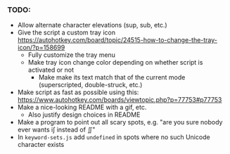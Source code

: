 ### TODO:
- Allow alternate character elevations (sup, sub, etc.)
- Give the script a custom tray icon https://autohotkey.com/board/topic/24515-how-to-change-the-tray-icon/?p=158699
  - Fully customize the tray menu
  - Make tray icon change color depending on whether script is activated or not
    - Make make its text match that of the current mode (superscripted, double-struck, etc.)
- Make script as fast as possible using this: https://www.autohotkey.com/boards/viewtopic.php?p=77753#p77753
- Make a nice-looking README with a gif, etc.
  - Also justify design choices in README
- Make a program to point out all scary spots, e.g. "are you sure nobody ever wants i∫ instead of ∬"
- In `keyword-sets.js` add `undefined` in spots where no such Unicode character exists